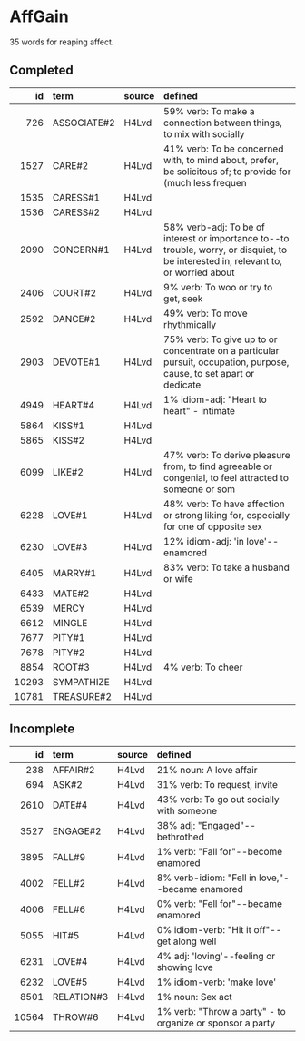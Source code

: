 # AffGain

35 words for reaping affect.

## Completed

|    id | term        | source   | defined                                                                                                                               |
|------:|:------------|:---------|:--------------------------------------------------------------------------------------------------------------------------------------|
|   726 | ASSOCIATE#2 | H4Lvd    | 59% verb: To make a connection between things, to mix with socially                                                                   |
|  1527 | CARE#2      | H4Lvd    | 41% verb: To be concerned with, to mind about, prefer, be solicitous of;  to provide for (much less frequen                           |
|  1535 | CARESS#1    | H4Lvd    |                                                                                                                                       |
|  1536 | CARESS#2    | H4Lvd    |                                                                                                                                       |
|  2090 | CONCERN#1   | H4Lvd    | 58% verb-adj: To be of interest or importance to--to trouble, worry, or  disquiet, to be interested in, relevant to, or worried about |
|  2406 | COURT#2     | H4Lvd    | 9% verb: To woo or try to get, seek                                                                                                   |
|  2592 | DANCE#2     | H4Lvd    | 49% verb: To move rhythmically                                                                                                        |
|  2903 | DEVOTE#1    | H4Lvd    | 75% verb: To give up to or concentrate on a particular pursuit, occupation,  purpose, cause, to set apart or dedicate                 |
|  4949 | HEART#4     | H4Lvd    | 1% idiom-adj: "Heart to heart" - intimate                                                                                             |
|  5864 | KISS#1      | H4Lvd    |                                                                                                                                       |
|  5865 | KISS#2      | H4Lvd    |                                                                                                                                       |
|  6099 | LIKE#2      | H4Lvd    | 47% verb: To derive pleasure from, to find agreeable or congenial, to  feel attracted to someone or som                               |
|  6228 | LOVE#1      | H4Lvd    | 48% verb: To have affection or strong liking for, especially for one of  opposite sex                                                 |
|  6230 | LOVE#3      | H4Lvd    | 12% idiom-adj: 'in love'--enamored                                                                                                    |
|  6405 | MARRY#1     | H4Lvd    | 83% verb: To take a husband or wife                                                                                                   |
|  6433 | MATE#2      | H4Lvd    |                                                                                                                                       |
|  6539 | MERCY       | H4Lvd    |                                                                                                                                       |
|  6612 | MINGLE      | H4Lvd    |                                                                                                                                       |
|  7677 | PITY#1      | H4Lvd    |                                                                                                                                       |
|  7678 | PITY#2      | H4Lvd    |                                                                                                                                       |
|  8854 | ROOT#3      | H4Lvd    | 4% verb: To cheer                                                                                                                     |
| 10293 | SYMPATHIZE  | H4Lvd    |                                                                                                                                       |
| 10781 | TREASURE#2  | H4Lvd    |                                                                                                                                       |

## Incomplete

|    id | term       | source   | defined                                                   |
|------:|:-----------|:---------|:----------------------------------------------------------|
|   238 | AFFAIR#2   | H4Lvd    | 21% noun: A love affair                                   |
|   694 | ASK#2      | H4Lvd    | 31% verb: To request, invite                              |
|  2610 | DATE#4     | H4Lvd    | 43% verb: To go out socially with someone                 |
|  3527 | ENGAGE#2   | H4Lvd    | 38% adj: "Engaged"--bethrothed                            |
|  3895 | FALL#9     | H4Lvd    | 1% verb: "Fall for"--become enamored                      |
|  4002 | FELL#2     | H4Lvd    | 8% verb-idiom: "Fell in love,"--became enamored           |
|  4006 | FELL#6     | H4Lvd    | 0% verb: "Fell for"--became enamored                      |
|  5055 | HIT#5      | H4Lvd    | 0% idiom-verb: "Hit it off"--get along well               |
|  6231 | LOVE#4     | H4Lvd    | 4% adj: 'loving'--feeling or showing love                 |
|  6232 | LOVE#5     | H4Lvd    | 1% idiom-verb: 'make love'                                |
|  8501 | RELATION#3 | H4Lvd    | 1% noun: Sex act                                          |
| 10564 | THROW#6    | H4Lvd    | 1% verb: "Throw a party" - to organize or sponsor a party |